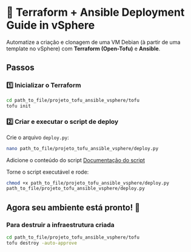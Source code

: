 # 🚀 Terraform + Ansible Deployment Guide in vSphere

Automatize a criação e clonagem de uma VM Debian (à partir de uma template no vSphere) com **Terraform (Open-Tofu)** e **Ansible**.

## **Passos**

### **1️⃣ Inicializar o Terraform**
```sh
cd path_to_file/projeto_tofu_ansible_vsphere/tofu
tofu init
```

### **2️⃣ Criar e executar o script de deploy**
Crie o arquivo `deploy.py`:
```sh
nano path_to_file/projeto_tofu_ansible_vsphere/deploy.py
```
Adicione o conteúdo do script
[Documentação do script](https://github.com/alex-alvesb/projeto_tofu_ansible_vsphere/blob/main/deploy.py)

Torne o script executável e rode:
```sh
chmod +x path_to_file/projeto_tofu_ansible_vsphere/deploy.py
path_to_file/projeto_tofu_ansible_vsphere/deploy.py
```

## **Agora seu ambiente está pronto! 🚀**


### Para destruir a infraestrutura criada
```sh
cd path_to_file/projeto_tofu_ansible_vsphere/tofu
tofu destroy -auto-approve
```
